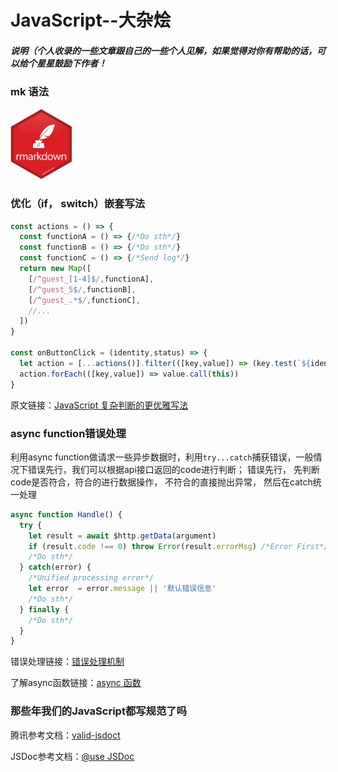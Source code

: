 # JavaScript--大杂烩
##### 说明（个人收录的一些文章跟自己的一些个人见解，如果觉得对你有帮助的话，可以给个星星鼓励下作者！

### mk 语法
<p align="left"><a href="https://github.com/younghz/Markdown" target="_blank" rel="noopener noreferrer"><img width="100" src="https://github.com/Hero-ChiJay/JavaScript--Hodgepodge/blob/master/images/md.png" alt="md logo"></a></p>

### 优化（if， switch）嵌套写法

```javascript
const actions = () => {
  const functionA = () => {/*Do sth*/}
  const functionB = () => {/*Do sth*/}
  const functionC = () => {/*Send log*/}
  return new Map([
    [/^guest_[1-4]$/,functionA],
    [/^guest_5$/,functionB],
    [/^guest_.*$/,functionC],
    //...
  ])
}

const onButtonClick = (identity,status) => {
  let action = [...actions()].filter(([key,value]) => (key.test(`${identity}_${status}`)))
  action.forEach(([key,value]) => value.call(this))
}
```

<p align="left">原文链接：<a href="https://juejin.im/post/5bdfef86e51d453bf8051bf8" target="_blank" rel="noopener noreferrer">JavaScript 复杂判断的更优雅写法</a></p>

### async function错误处理

利用async function做请求一些异步数据时，利用`try...catch`捕获错误，一般情况下错误先行，我们可以根据api接口返回的code进行判断；
错误先行， 先判断code是否符合，符合的进行数据操作， 不符合的直接抛出异常， 然后在catch统一处理

```javascript
async function Handle() {
  try {
    let result = await $http.getData(argument)
    if (result.code !== 0) throw Error(result.errorMsg) /*Error First*/
    /*Do sth*/
  } catch(error) {
    /*Unified processing error*/
    let error  = error.message || '默认错误信息'
    /*Do sth*/
  } finally {
    /*Do sth*/
  }
}
```
<p align="left">错误处理链接：<a href="http://javascript.ruanyifeng.com/grammar/error.html" target="_blank" rel="noopener noreferrer">错误处理机制</a></p>
<p align="left">了解async函数链接：<a href="http://es6.ruanyifeng.com/#docs/async" target="_blank" rel="noopener noreferrer">async 函数</a></p>

### 那些年我们的JavaScript都写规范了吗

<p align="left">腾讯参考文档：<a href="https://cloud.tencent.com/developer/section/1135849" target="_blank" rel="noopener noreferrer">valid-jsdoct</a></p>

<p align="left">JSDoc参考文档：<a href="http://usejsdoc.org" target="_blank" rel="noopener noreferrer">@use JSDoc</a></p>
